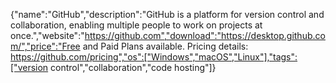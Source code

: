 

{"name":"GitHub","description":"GitHub is a platform for version control and collaboration, enabling multiple people to work on projects at once.","website":"https://github.com","download":"https://desktop.github.com/","price":"Free and Paid Plans available. Pricing details: https://github.com/pricing","os":["Windows","macOS","Linux"],"tags":["version control","collaboration","code hosting"]}

